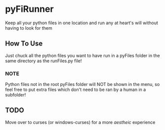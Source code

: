 # pyFiRunner
 Keep all your python files in one location and run any at heart's will without having to look for them

## How To Use
 Just chuck all the python files you want to have run in a pyFiles folder in the same directory as the runFiles.py file!
 ### NOTE
  Python files not in the root pyFiles folder will NOT be shown in the menu, so feel free to put extra files which don't need to be ran by a human in a subfolder!

## TODO
 Move over to curses (or windows-curses) for a more *aestheic* experience